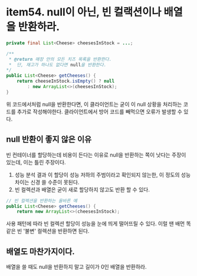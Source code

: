 # item54. null이 아닌, 빈 컬랙션이나 배열을 반환하라.

``` java
private final List<Cheese> cheesesInStock = ...;

/**
 * @return 매장 안의 모든 치즈 목록을 반환한다.
 *  단, 재고가 하나도 없다면 null을 반환한다. 
*/
public List<Cheese> getCheeses() {
    return cheeseInStock.isEmpty() ? null 
        : new ArrayList<>(cheesesInStock);
}
```
위 코드에서처럼 null을 반환한다면, 이 클라이언트는 굳이 이 null 상황을 처리하는 코드를 추가로 작성해야한다. 
클라이언트에서 방어 코드를 빼먹으면 오류가 발생할 수 있다.  

## null 반환이 좋지 않은 이유
빈 컨테이너를 할당하는데 비용이 든다는 이유로 null을 반환하는 쪽이 낫다는 주장이 있는데, 이는 틀린 주장이다.
1. 성능 분석 결과 이 할당이 성능 저하의 주범이라고 확인되지 않는한, 이 정도의 성능 차이는 신경 쓸 수준이 못된다. 
2. 빈 컬렉션과 배열은 굳이 새로 할당하지 않고도 반환 할 수 있다. 
``` java
// 빈 컬렉션을 반환하는 올바른 예
public List<Cheese> getCheeses() {
    return new ArrayList<>(cheesesInStock);
```
사용 패턴에 따라 빈 컬렉션 할당이 성능을 눈에 띄게 떨어뜨릴 수 있다. 이럴 땐 배먼 똑같은 빈 '불변' 컬렉션을 반환하면 된다. 

## 배열도 마찬가지이다.
배열을 쓸 때도 null을 반환하지 말고 길이가 0인 배열을 반환하라. 